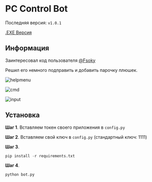 # PC Control Bot
Последняя версия: `v1.0.1`

[.EXE Версия](https://github.com/mqchinee/pc-control-tg-exe)

## Информация
Заинтересовал код пользователя [@Fsoky](https://github.com/Fsoky)

Решил его немного подправить и добавить парочку плюшек.


![helpmenu](https://user-images.githubusercontent.com/96006818/181518381-cee52d26-113a-4ec3-8c22-07d3f24d3ed4.png)


![cmd](https://user-images.githubusercontent.com/96006818/181519400-4075d1ce-c70a-4eda-8f7d-c65400267775.png)


![input](https://user-images.githubusercontent.com/96006818/180599774-fd3bc0c3-8dbd-46ad-a8df-279350fc3bc3.png)

## Установка
**Шаг 1**. Вставляем токен своего приложения в `config.py`

**Шаг 2**. Вставляем свой ключ в `config.py` (стандартный ключ: 1111)

**Шаг 3**.
```python
pip install -r requirements.txt
```

**Шаг 4**.
```python
python bot.py
```

